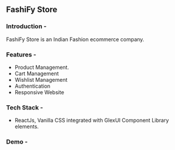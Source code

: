 ## FashiFy Store

### Introduction -
FashiFy Store is an Indian Fashion ecommerce company.


### Features - 
- Product Management. 
- Cart Management
- Wishlist Management
- Authentication
- Responsive Website

### Tech Stack - 
- ReactJs, Vanilla CSS integrated with GlexUI Component Library elements. 


### Demo - 
